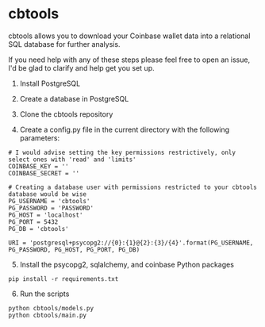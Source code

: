 # cbtools

cbtools allows you to download your Coinbase wallet data into a relational SQL database for further analysis.


If you need help with any of these steps please feel free to open an issue, I'd be glad to clarify and help get you set up.

1. Install PostgreSQL

2. Create a database in PostgreSQL

3. Clone the cbtools repository

4. Create a config.py file in the current directory with the following parameters:

```
# I would advise setting the key permissions restrictively, only select ones with 'read' and 'limits'
COINBASE_KEY = ''
COINBASE_SECRET = ''

# Creating a database user with permissions restricted to your cbtools database would be wise
PG_USERNAME = 'cbtools'
PG_PASSWORD = 'PASSWORD'
PG_HOST = 'localhost'
PG_PORT = 5432
PG_DB = 'cbtools'

URI = 'postgresql+psycopg2://{0}:{1}@{2}:{3}/{4}'.format(PG_USERNAME, PG_PASSWORD, PG_HOST, PG_PORT, PG_DB)
```

5. Install the psycopg2, sqlalchemy, and coinbase Python packages

```
pip install -r requirements.txt
```

6. Run the scripts

```
python cbtools/models.py
python cbtools/main.py
```